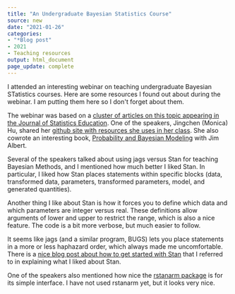 ```yaml
---
title: "An Undergraduate Bayesian Statistics Course"
source: new
date: "2021-01-26"
categories:
- "*Blog post"
- 2021
- Teaching resources
output: html_document
page_update: complete
---
```


I attended an interesting webinar on teaching undergraduate Bayesian STatistics courses. Here are some resources I found out about during the webinar. I am putting them here so I don't forget about them.

<!--more-->

The webinar was based on a [cluster of articles on this topic appearing in the Journal of Statistics Education](https://www.tandfonline.com/toc/ujse20/28/3). One of the speakers, Jingchen (Monica) Hu, shared her [github site with resources she uses in her class](https://github.com/monika76five/Undergrad-Bayesian-Course). She also cowrote an interesting book, [Probability and Bayesian Modeling](https://www.routledge.com/Probability-and-Bayesian-Modeling/Albert-Hu/p/book/9781138492561) with Jim Albert.

Several of the speakers talked about using jags versus Stan for teaching Bayesian Methods, and I mentioned how much better I liked Stan. In particular, I liked how Stan places statements within specific blocks (data, transformed data, parameters, transformed parameters, model, and generated quantities). 

Another thing I like about Stan is how it forces you to define which data and which parameters are integer versus real. These definitions allow arguments of lower and upper to restrict the range, which is also a nice feature. The code is a bit more verbose, but much easier to follow. 

It seems like jags (and a similar program, BUGS) lets you place statements in a more or less haphazard order, which always made me uncomfortable. There is a [nice blog post about how to get started with Stan](https://www.r-bloggers.com/2019/01/an-introduction-to-stan-with-r/) that I referred to in explaining what I liked about Stan. 

One of the speakers also mentioned how nice the [rstanarm package](https://cran.r-project.org/web/packages/rstanarm/vignettes/rstanarm.html) is for its simple interface. I have not used rstanarm yet, but it looks very nice.
